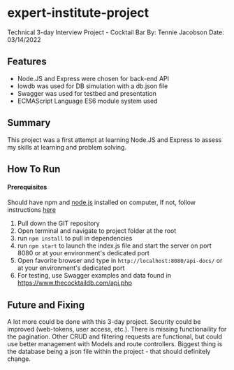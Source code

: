 # expert-institute-project
 Technical 3-day Interview Project - Cocktail Bar
 By: Tennie Jacobson
 Date: 03/14/2022
## Features
- Node.JS and Express were chosen for back-end API
- lowdb was used for DB simulation with a db.json file
- Swagger was used for testbed and presentation
- ECMAScript Language ES6 module system used

## Summary
This project was a first attempt at learning Node.JS and Express to assess my skills at learning and problem solving.

## How To Run
####  Prerequisites
Should have npm and [node.js](https://nodejs.org/) installed on computer, If not, follow instructions [here](https://docs.npmjs.com/downloading-and-installing-node-js-and-npm)
1. Pull down the GIT repository
2. Open terminal and navigate to project folder at the root
3. run `npm install` to pull in dependencies
4. run `npm start` to launch the index.js file and start the server on port 8080 or at your environment's dedicated port
5. Open favorite browser and type in `http://localhost:8080/api-docs/` or at your environment's dedicated port
6. For testing, use Swagger examples and data found in https://www.thecocktaildb.com/api.php

## Future and Fixing
A lot more could be done with this 3-day project. Security could be improved (web-tokens, user access, etc.). There is missing functionaility for the pagination. Other CRUD and filtering requests are functional, but could use better management with Models and route controllers. Biggest thing is the database being a json file within the project - that should definitely change.